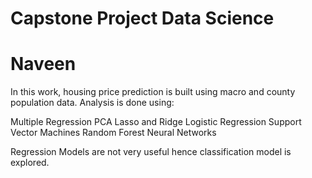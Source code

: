 # Capstone Project Data Science
# Naveen

In this work, housing price prediction is built using macro and county population data.
Analysis is done using:

Multiple Regression
PCA
Lasso and Ridge
Logistic Regression
Support Vector Machines
Random Forest
Neural Networks

Regression Models are not very useful hence classification model is explored. 
